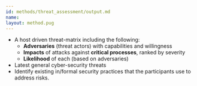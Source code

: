 ```yaml
---
id: methods/threat_assessment/output.md
name: 
layout: method.pug
---
```


  * A host driven threat-matrix including the following:
    * **Adversaries** (threat actors) with capabilities and willingness
    * **Impacts** of attacks against **critical processes**, ranked by severity
    * **Likelihood** of each (based on adversaries)
  * Latest general cyber-security threats
  * Identify existing in/formal security practices that the participants use to address risks.


